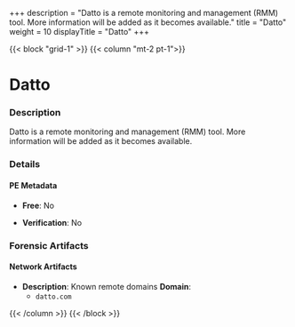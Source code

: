 +++
description = "Datto is a remote monitoring and management (RMM) tool. More information will be added as it becomes available."
title = "Datto"
weight = 10
displayTitle = "Datto"
+++


{{< block "grid-1" >}}
{{< column "mt-2 pt-1">}}

# Datto


### Description

Datto is a remote monitoring and management (RMM) tool. More information will be added as it becomes available.




### Details


#### PE Metadata


- **Free**: No

- **Verification**: No





### Forensic Artifacts




#### Network Artifacts

- **Description**: Known remote domains
  **Domain**:
    - `datto.com`








{{< /column >}}
{{< /block >}}
